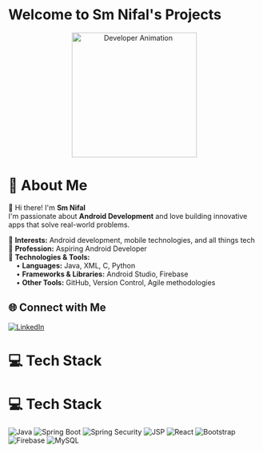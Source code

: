 # Welcome to Sm Nifal's Projects

<div align="center" >
  <img src="https://media.giphy.com/media/v1.Y2lkPWVjZjA1ZTQ3M2ZtZThidjE2dmhmdnVibGFjOXl4bXFwZ3QzZWd4dGNhOG1nb3A5ZSZlcD12MV9naWZzX3JlbGF0ZWQmY3Q9Zw/78XCFBGOlS6keY1Bil/giphy.gif" alt="Developer Animation" height="250" />
</div>

# 💫 About Me
👋 Hi there! I'm **Sm Nifal**  
I'm passionate about **Android Development** and love building innovative apps that solve real-world problems.

🌱 **Interests:** Android development, mobile technologies, and all things tech  
💼 **Profession:** Aspiring Android Developer  
🧰 **Technologies & Tools:**  
&nbsp;&nbsp;&nbsp;&nbsp;• **Languages:** Java, XML, C, Python  
&nbsp;&nbsp;&nbsp;&nbsp;• **Frameworks & Libraries:** Android Studio, Firebase  
&nbsp;&nbsp;&nbsp;&nbsp;• **Other Tools:** GitHub, Version Control, Agile methodologies

## 🌐 Connect with Me
[![LinkedIn](https://img.shields.io/badge/LinkedIn-%230077B5.svg?style=for-the-badge&logo=linkedin&logoColor=white)](https://www.linkedin.com/in/sm-nifal-71a2b5284/)

# 💻 Tech Stack
# 💻 Tech Stack
![Java](https://img.shields.io/badge/java-%23ED8B00.svg?style=for-the-badge&logo=openjdk&logoColor=white)
![Spring Boot](https://img.shields.io/badge/Spring%20Boot-6DB33F.svg?style=for-the-badge&logo=spring-boot&logoColor=white)
![Spring Security](https://img.shields.io/badge/Spring%20Security-6DB33F.svg?style=for-the-badge&logo=spring&logoColor=white)
![JSP](https://img.shields.io/badge/JSP-E84D33.svg?style=for-the-badge&logo=java&logoColor=white)
![React](https://img.shields.io/badge/React-20232A.svg?style=for-the-badge&logo=react&logoColor=61DAFB)
![Bootstrap](https://img.shields.io/badge/Bootstrap-563D7C.svg?style=for-the-badge&logo=bootstrap&logoColor=white)
![Firebase](https://img.shields.io/badge/firebase-a08021?style=for-the-badge&logo=firebase&logoColor=ffcd34)
![MySQL](https://img.shields.io/badge/mysql-4479A1.svg?style=for-the-badge&logo=mysql&logoColor=white)

<!-- Proudly created with GPRM ( https://gprm.itsvg.in ) -->
